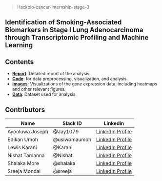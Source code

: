 > Hackbio-cancer-internship-stage-3
## Identification of Smoking-Associated Biomarkers in Stage I Lung Adenocarcinoma through Transcriptomic Profiling and Machine Learning



## Contents
- **[Report](./Report.md)**: Detailed report of the analysis.
- **[Code](./Code.md)**: for data preprocessing, visualization, and analysis.
- **[Images](./Images/)**: Visualizations of the gene expression data, including heatmaps and other relevant figures.
- **[Data](./Data/)**: Dataset used for analysis.

 ## Contributors
|Name|Slack ID|Linkedin|
| ----------- |----------- |----------- |
|Ayooluwa Joseph|@Jay1079| <a href="https://www.linkedin.com/in/ayooluwa-joseph/" target="_blank">	LinkedIn Profile</a> |
|Edikan Umoh|@usiwomaumoh| <a href="https://www.linkedin.com/in/edikan-umoh/" target="_blank">	LinkedIn Profile</a>|
|Lewis Karani|@Karani|<a href="https://www.linkedin.com/in/lewis-karani/" target="_blank">	LinkedIn Profile</a>|
|Nishat Tamanna|@Nishat| <a href="https://www.linkedin.com/in/nishat-tamanna-45863117a/" target="_blank">	LinkedIn Profile</a>|
|Shalaka More|@shalaka| <a href="https://www.linkedin.com/in/shalaka-more-03277913b/" target="_blank">	LinkedIn Profile</a>  |
|Sreeja Mondal|@sreeja| <a href="https://linkedin.com/in/sreejamondal263/" target="_blank">	LinkedIn Profile</a> |
